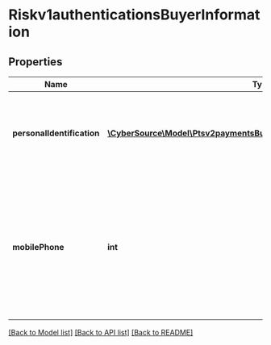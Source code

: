 # Riskv1authenticationsBuyerInformation

## Properties
Name | Type | Description | Notes
------------ | ------------- | ------------- | -------------
**personalIdentification** | [**\CyberSource\Model\Ptsv2paymentsBuyerInformationPersonalIdentification[]**](Ptsv2paymentsBuyerInformationPersonalIdentification.md) | This array contains detailed information about the buyer&#39;s form of persoanl identification. | [optional] 
**mobilePhone** | **int** | Cardholder’s mobile phone number. **Important** Required for Visa Secure transactions in Brazil. Do not use this request field for any other types of transactions. | 

[[Back to Model list]](../README.md#documentation-for-models) [[Back to API list]](../README.md#documentation-for-api-endpoints) [[Back to README]](../README.md)


